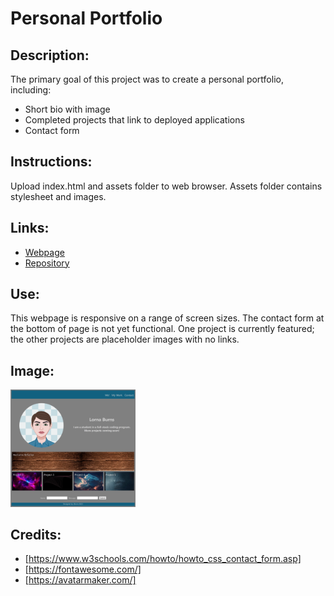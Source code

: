 # Personal Portfolio

## Description:

The primary goal of this project was to create a personal portfolio, including:

- Short bio with image
- Completed projects that link to deployed applications
- Contact form

## Instructions:

Upload index.html and assets folder to web browser. Assets folder contains stylesheet and images.

## Links:

- [Webpage]()
- [Repository](https://github.com/lornaburns/portfolio-2023)

## Use:

This webpage is responsive on a range of screen sizes. The contact form at the bottom of page is not yet functional. One project is
currently featured; the other projects are placeholder images with no links.

## Image:

<img src="https://github.com/lornaburns/portfolio-2023/blob/main/assets/images/_C__Users_Lorna%2520and%2520Wright_bootcamp_sandbox_week-2_02-Challenge_portfolio-2023_index.html_.png?raw=true" alt="personal portfolio webpage" width="200"/>

## Credits:

- [https://www.w3schools.com/howto/howto_css_contact_form.asp]
- [https://fontawesome.com/]
- [https://avatarmaker.com/]
